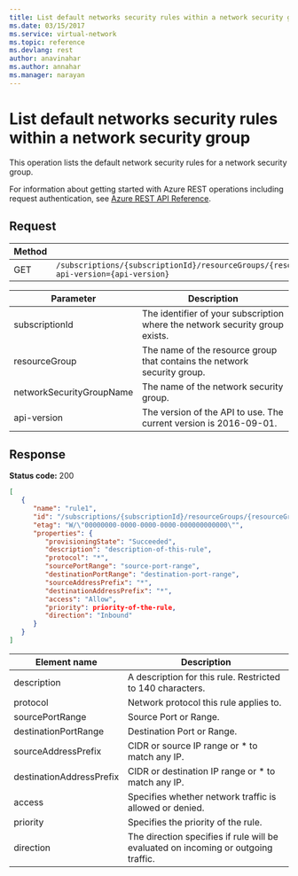 ```yaml
---
title: List default networks security rules within a network security group
ms.date: 03/15/2017
ms.service: virtual-network
ms.topic: reference
ms.devlang: rest
author: anavinahar 
ms.author: annahar 
ms.manager: narayan
---
```

# List default networks security rules within a network security group

This operation lists the default network security rules for a network security group.

For information about getting started with Azure REST operations including request authentication, see [Azure REST API Reference](../../index.md).

## Request  

|Method|Request URI|  
|------------|-----------------|  
|GET|`/subscriptions/{subscriptionId}/resourceGroups/{resourceGroup}/providers/Microsoft.Network/networkSecurityGroups/{networkSecurityGroupName}/defaultSecurityRules?api-version={api-version}`|  
  
| Parameter | Description |
| --------- | ----------- |
| subscriptionId | The identifier of your subscription where the network security group exists. |
| resourceGroup | The name of the resource group that contains the network security group. |
| networkSecurityGroupName | The name of the network security group. |
| api-version | The version of the API to use. The current version is 2016-09-01. | 

## Response  
 **Status code:** 200  
  
```json  
[  
   {  
      "name": "rule1",  
      "id": "/subscriptions/{subscriptionId}/resourceGroups/{resourceGroupName}/providers/Microsoft.Network/networkSecurityGroups/myNsg/securityRules/rule1",  
      "etag": "W/\"00000000-0000-0000-0000-000000000000\"",  
      "properties": {  
         "provisioningState": "Succeeded",  
         "description": "description-of-this-rule",  
         "protocol": "*",  
         "sourcePortRange": "source-port-range",  
         "destinationPortRange": "destination-port-range",  
         "sourceAddressPrefix": "*",  
         "destinationAddressPrefix": "*",  
         "access": "Allow",  
         "priority": priority-of-the-rule,  
         "direction": "Inbound"  
      }  
   }  
]   
```  
  
|Element name|Description|  
|------------------|-----------------|  
|description|A description for this rule. Restricted to 140 characters.|  
|protocol|Network protocol this rule applies to.|  
|sourcePortRange|Source Port or Range.|  
|destinationPortRange|Destination Port or Range.|  
|sourceAddressPrefix|CIDR or source IP range or * to match any IP.|  
|destinationAddressPrefix|CIDR or destination IP range or * to match any IP.|  
|access|Specifies whether network traffic is allowed or denied.|  
|priority|Specifies the priority of the rule.|  
|direction|The direction specifies if rule will be evaluated on incoming or outgoing traffic.|
